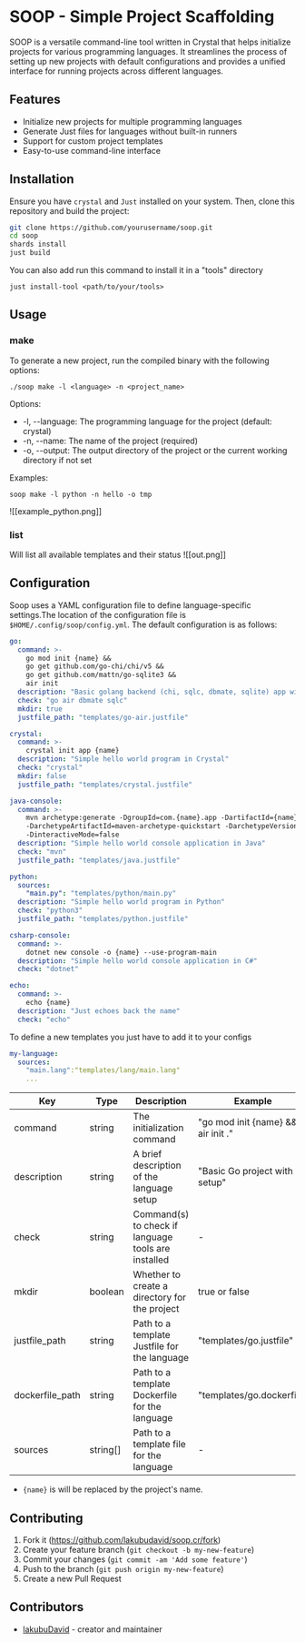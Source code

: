 # SOOP - Simple Project Scaffolding

SOOP is a versatile command-line tool written in Crystal that helps initialize projects for various programming languages. It streamlines the process of setting up new projects with default configurations and provides a unified interface for running projects across different languages.

## Features

- Initialize new projects for multiple programming languages
- Generate Just files for languages without built-in runners
- Support for custom project templates
- Easy-to-use command-line interface

## Installation

Ensure you have `crystal` and `Just` installed on your system. Then, clone this repository and build the project:

```bash
git clone https://github.com/yourusername/soop.git
cd soop
shards install
just build
```
You can also add run this command to install it in a "tools" directory
```shell
just install-tool <path/to/your/tools>
```
## Usage
### make
To generate a new project, run the compiled binary with the following options:
```shel
./soop make -l <language> -n <project_name>
```
Options:
- -l, --language: The programming language for the project (default: crystal)
- -n, --name: The name of the project (required)
- -o, --output: The output directory of the project or the current working directory if not set

Examples:
```shell
soop make -l python -n hello -o tmp
```
![[example_python.png]]
### list
Will list all available templates and their status
![[out.png]]

## Configuration

Soop uses a YAML configuration file to define language-specific settings.The  location of the configuration file is `$HOME/.config/soop/config.yml`. 
The default configuration is as follows:
```yaml
go:
  command: >-
    go mod init {name} &&
    go get github.com/go-chi/chi/v5 &&
    go get github.com/mattn/go-sqlite3 &&
    air init
  description: "Basic golang backend (chi, sqlc, dbmate, sqlite) app with hot reload (requires air, sqlc and dbmate installed)"
  check: "go air dbmate sqlc"
  mkdir: true
  justfile_path: "templates/go-air.justfile"

crystal:
  command: >-
    crystal init app {name}
  description: "Simple hello world program in Crystal"
  check: "crystal"
  mkdir: false
  justfile_path: "templates/crystal.justfile"

java-console:
  command: >-
    mvn archetype:generate -DgroupId=com.{name}.app -DartifactId={name}
    -DarchetypeArtifactId=maven-archetype-quickstart -DarchetypeVersion=1.5
    -DinteractiveMode=false
  description: "Simple hello world console application in Java"
  check: "mvn"
  justfile_path: "templates/java.justfile"

python:
  sources:
    "main.py": "templates/python/main.py"
  description: "Simple hello world program in Python"
  check: "python3"
  justfile_path: "templates/python.justfile"

csharp-console:
  command: >-
    dotnet new console -o {name} --use-program-main
  description: "Simple hello world console application in C#"
  check: "dotnet"

echo:
  command: >-
    echo {name}
  description: "Just echoes back the name"
  check: "echo"
```

To define a new templates you just have to add it to your configs
```yaml
my-language:
  sources:
    "main.lang":"templates/lang/main.lang"
    ...
```

|Key |Type  |Description | Example |
|----|------|------------|---------|
|command|string|The initialization command  | "go mod init {name} && air init ." |
|description|string|A brief description of the language setup|"Basic Go project with air setup"|
|check|string|Command(s) to check if language tools are installed| - |
|mkdir|boolean|Whether to create a directory for the project| true or false |
|justfile_path|string|Path to a template Justfile for the language|"templates/go.justfile"|
|dockerfile_path|string|Path to a template Dockerfile for the language|"templates/go.dockerfile"|
|sources|string[]|Path to a template file for the language| - |

- `{name}` is will be replaced by the project's name.

## Contributing

1. Fork it (<https://github.com/lakubudavid/soop.cr/fork>)
2. Create your feature branch (`git checkout -b my-new-feature`)
3. Commit your changes (`git commit -am 'Add some feature'`)
4. Push to the branch (`git push origin my-new-feature`)
5. Create a new Pull Request

## Contributors

- [lakubuDavid](https://github.com/your-github-user) - creator and maintainer
